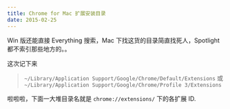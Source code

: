 ```yaml
---
title: Chrome for Mac 扩展安装目录
date: 2015-02-25
---
```


Win 版还能直接 Everything 搜索，Mac 下找这货的目录简直找死人，Spotlight 都不索引那些地方的。。

这次记下来

> `~/Library/Application Support/Google/Chrome/Default/Extensions`
或
`~/Library/Application Support/Google/Chrome/Profile 3/Extensions`


啦啦啦，下面一大堆目录名就是 `chrome://extensions/` 下的各扩展 ID.
